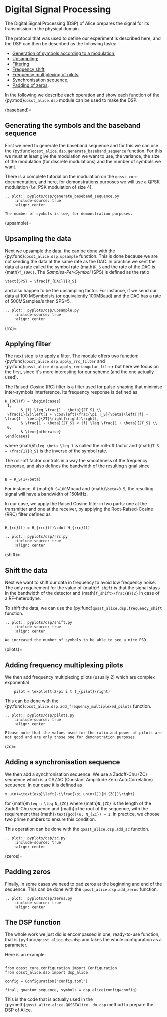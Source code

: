 # Digital Signal Processing

The Digital Signal Processing (DSP) of Alice prepares the signal for its transmission in the physical domain.

The protocol that was used to define our experiment is described here, and the DSP can then be described as the following tasks:

* [Generation of symbols according to a modulation](#baseband);
* [Upsampling](#upsample);
* [Filtering](#rrc)
* [Frequency shift](#shift);
* [Frequency multiplexing of pilots](#pilots);
* [Synchronisation sequence](#zc);
* [Padding of zeros](#zeros).

In the following we describe each operation and show each function of the {py:mod}`qosst_alice.dsp` module can be used to make the DSP.

(baseband)=
## Generating the symbols and the baseband sequence

First we need to generate the baseband sequence and for this we can use the {py:func}`qosst_alice.dsp.generate_baseband_sequence` function. For this we must at least give the modulation we want to use, the variance, the size of the modulation (for discrete modulations) and the number of symbols we want.

There is a complete tutorial on the modulation on the `qosst-core` documentation, and here, for demonstrations purposes we will use a QPSK modulation (*i.e.* PSK modulation of size 4).

```{eval-rst}
.. plot:: pyplots/dsp/generate_baseband_sequence.py
    :include-source: true
    :align: center
```

```{note}
The number of symbols is low, for demonstration purposes.
```

(upsample)=
## Upsampling the data

Next we upsample the data, the can be done with the {py:func}`qosst_alice.dsp.upsample` function. This is done because we are not sending the data at the same rate as the DAC. In practice we sent the data at a rate called the symbol rate {math}`R_S` and the rate of the DAC is {math}`f_{DAC}`. The *Samples-Per-Symbol* (SPS) is defined as the ratio

```{math}
\text{SPS} = \frac{f_{DAC}}{R_S}
```

and also happen to be the upsampling factor. For instance, if we send our data at 100 MSymbols/s (or equivalently 100MBaud) and the DAC has a rate of 500MSamples/s then SPS=5.

```{eval-rst}
.. plot:: pyplots/dsp/upsample.py
    :include-source: true
    :align: center
```

(rrc)=
## Applying filter

The next step is to apply a filter. The module offers two function: {py:func}`qosst_alice.dsp.apply_rrc_filter` and {py:func}`qosst_alice.dsp.apply_rectangular_filter` but here we focus on the first, since it's more interesting for our scheme (and the one actually used).

The Raised-Cosine (RC) filter  is a filter used for pulse-shaping that minimise inter-symbols interference. Its frequency response is defined as

```{math}
H_{RC}(f) = \begin{cases}
 1,
       & |f| \leq \frac{1 - \beta}{2T_S} \\
 \frac{1}{2}\left[1 + \cos\left(\frac{\pi T_S}{\beta}\left[|f| - \frac{1 - \beta}{2T}\right]\right)\right],
       & \frac{1 - \beta}{2T_S} < |f| \leq \frac{1 + \beta}{2T_S} \\
 0,
       & \text{otherwise}
\end{cases}
```

where {math}`0\leq \beta \leq 1` is called the roll-off factor and {math}`T_S = \frac{1}{R_S}` is the inverse of the symbol rate.

The roll-off factor controls in a way the smoothness of the frequency response, and also defines the bandwidth of the resulting signal since

```{math}

B = R_S(1+\beta)

```

For instance, if {math}`R_S=100`Mbaud and {math}`\beta=0.5`, the resulting signal will have a bandwidth of 150MHz.

In our case, we apply the Raised Cosine filter in two parts: one at the transmitter and one at the receiver, by applying the Root-Raised-Cosine (RRC) filter defined as

```{math}

H_{rc}(f) = H_{rrc}(f)\cdot H_{rrc}(f)

```

```{eval-rst}
.. plot:: pyplots/dsp/rrc.py
    :include-source: true
    :align: center
```

(shift)=
## Shift the data

Next we want to shift our data in frequency to avoid low frequency noise. The only requirement for the value of {math}`f_shift` is that the signal stays in the bandwidth of the detector and {math}`f_shift>\frac{B}{2}` in case of a RF-heterodyne.

To shift the data, we can use the {py:func}`qosst_alice.dsp.frequency_shift` function.

```{eval-rst}
.. plot:: pyplots/dsp/shift.py
    :include-source: true
    :align: center
```

```{note}
We increased the number of symbols to be able to see a nice PSD.
```

(pilots)=
## Adding frequency multiplexing pilots

We then add frequency multiplexing pilots (usually 2) which are complex exponential

```{math}
    pilot = \exp\left(2\pi i t f_{pilot}\right)
```

This can be done with the {py:func}`qosst_alice.dsp.add_frequency_multiplexed_pilots` function.

```{eval-rst}
.. plot:: pyplots/dsp/pilots.py
    :include-source: true
    :align: center
```

```{note}
Please note that the values used for the ratio and power of pilots are not good and are only those one for demonstration purposes.
```

(zc)=
## Adding a synchronisation sequence

We then add a synchronisation sequence. We use a Zadoff-Chu (ZC) sequence which is a CAZAC (Constant Amplitude Zero AutoCorrelation) sequence. In our case it is defined as

```{math}
x_u(n)=\text{exp}\left(-i\frac{\pi un(n+1)}{N_{ZC}}\right)
```

for {math}`0\leq n \leq N_{ZC}` where {math}`N_{ZC}` is the length of the Zadoff-Chu sequence and {math}`u` the root of the sequence, with the requirement that {math}`\text{gcd}(u, N_{ZC}) = 1`. In practice, we choose two prime numbers to ensure this condition.

This operation can be done with the `qosst_alice.dsp.add_zc` function.

```{eval-rst}
.. plot:: pyplots/dsp/zc.py
    :include-source: true
    :align: center
```

(zeros)=
## Padding zeros

Finally, in some cases we need to pad zeros at the beginning and end of the sequence. This can be done with the `qosst_alice.dsp.add_zeros` function.

```{eval-rst}
.. plot:: pyplots/dsp/zeros.py
    :include-source: true
    :align: center
```

## The DSP function

The whole work we just did is encompassed in one, ready-to-use function, that is {py:func}`qosst_alice.dsp.dsp` and takes the whole configuration as a parameter.

Here is an example:

```{code} python

from qosst_core.configuration import Configuration
from qosst_alice.dsp import dsp_alice

config = Configuration("config.toml")

final, quantum_sequence, symbols = dsp_alice(config=config)
```

This is the code that is actually used in the {py:meth}`qosst_alice.alice.QOSSTAlice._do_dsp` method to prepare the DSP of Alice.
